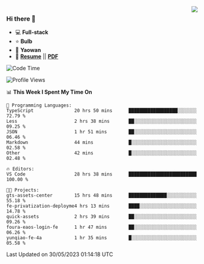 <img align="right" src="https://github-readme-stats.vercel.app/api?username=LolipopJ&show_icons=true&count_private=true&hide_title=true&include_all_commits=true&theme=vue">

### Hi there 👋

- :computer: **Full-stack**
- :star: **Bulb**
- :pill: **Yaowan**
- :milky_way: [**Resume**](https://lolipopj.github.io/resume/) || [**PDF**](https://cdn.jsdelivr.net/gh/lolipopj/resume/export/resume-en.pdf)

<!--START_SECTION:waka-->
![Code Time](http://img.shields.io/badge/Code%20Time-1%2C308%20hrs%2035%20mins-blue)

![Profile Views](http://img.shields.io/badge/Profile%20Views-1-blue)

📊 **This Week I Spent My Time On** 

```text
💬 Programming Languages: 
TypeScript               20 hrs 50 mins      ██████████████████░░░░░░░   72.79 % 
Less                     2 hrs 38 mins       ██░░░░░░░░░░░░░░░░░░░░░░░   09.25 % 
JSON                     1 hr 51 mins        ██░░░░░░░░░░░░░░░░░░░░░░░   06.46 % 
Markdown                 44 mins             █░░░░░░░░░░░░░░░░░░░░░░░░   02.58 % 
Other                    42 mins             █░░░░░░░░░░░░░░░░░░░░░░░░   02.48 % 

🔥 Editors: 
VS Code                  28 hrs 38 mins      █████████████████████████   100.00 % 

🐱‍💻 Projects: 
gts-assets-center        15 hrs 48 mins      ██████████████░░░░░░░░░░░   55.18 % 
fe-privatization-deployme4 hrs 13 mins       ████░░░░░░░░░░░░░░░░░░░░░   14.78 % 
quick-assets             2 hrs 39 mins       ██░░░░░░░░░░░░░░░░░░░░░░░   09.26 % 
foura-eaos-login-fe      1 hr 47 mins        ██░░░░░░░░░░░░░░░░░░░░░░░   06.26 % 
yunqiao-fe-4a            1 hr 35 mins        █░░░░░░░░░░░░░░░░░░░░░░░░   05.58 % 
```


 Last Updated on 30/05/2023 01:14:18 UTC
<!--END_SECTION:waka-->

